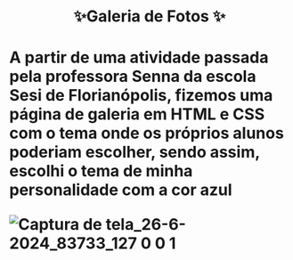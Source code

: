 
 <h1 align="center"> ✨Galeria de Fotos ✨<h1>
   
A partir de uma atividade passada pela professora Senna da escola Sesi de Florianópolis, fizemos uma página de galeria em HTML e CSS com o tema onde os próprios alunos poderiam escolher, sendo assim, escolhi o tema de minha personalidade com a cor azul

![Captura de tela_26-6-2024_83733_127 0 0 1](https://github.com/nataliazag/Galeria-de-Fotos/assets/162721549/7b876835-74f0-4461-8f92-585d79439c5e)
